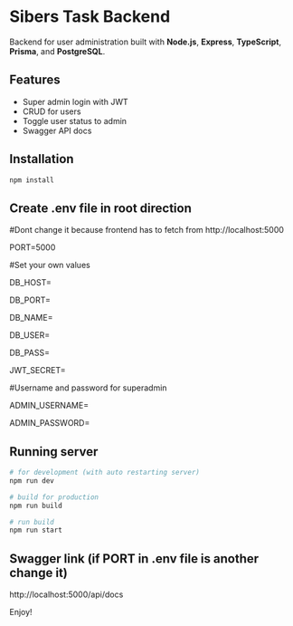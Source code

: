 # Sibers Task Backend

Backend for user administration built with **Node.js**, **Express**, **TypeScript**, **Prisma**, and **PostgreSQL**.

## Features

- Super admin login with JWT
- CRUD for users
- Toggle user status to admin
- Swagger API docs

## Installation

```bash
npm install
```
## Create .env file in root direction

#Dont change it because frontend has to fetch from http://localhost:5000

PORT=5000

#Set your own values

DB_HOST=

DB_PORT=

DB_NAME=

DB_USER=

DB_PASS=

JWT_SECRET=

#Username and password for superadmin

ADMIN_USERNAME=

ADMIN_PASSWORD=

## Running server

```bash
# for development (with auto restarting server)
npm run dev 

# build for production
npm run build 

# run build
npm run start 
```

## Swagger link (if PORT in .env file is another change it)

http://localhost:5000/api/docs




Enjoy!
